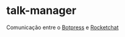 # talk-manager
Comunicação entre o [Botpress](https://botpress.com/) e [Rocketchat](https://pt-br.rocket.chat/)
